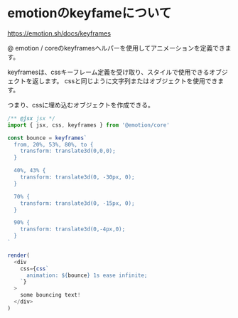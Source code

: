 # emotionのkeyfameについて

https://emotion.sh/docs/keyframes

@ emotion / coreのkeyframesヘルパーを使用してアニメーションを定義できます。

keyframesは、cssキーフレーム定義を受け取り、スタイルで使用できるオブジェクトを返します。 cssと同じように文字列またはオブジェクトを使用できます。

つまり、cssに埋め込むオブジェクトを作成できる。

```js
/** @jsx jsx */
import { jsx, css, keyframes } from '@emotion/core'

const bounce = keyframes`
  from, 20%, 53%, 80%, to {
    transform: translate3d(0,0,0);
  }

  40%, 43% {
    transform: translate3d(0, -30px, 0);
  }

  70% {
    transform: translate3d(0, -15px, 0);
  }

  90% {
    transform: translate3d(0,-4px,0);
  }
`

render(
  <div
    css={css`
      animation: ${bounce} 1s ease infinite;
    `}
  >
    some bouncing text!
  </div>
)
```